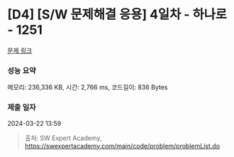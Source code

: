 # [D4] [S/W 문제해결 응용] 4일차 - 하나로 - 1251 

[문제 링크](https://swexpertacademy.com/main/code/problem/problemDetail.do?contestProbId=AV15StKqAQkCFAYD) 

### 성능 요약

메모리: 236,336 KB, 시간: 2,766 ms, 코드길이: 836 Bytes

### 제출 일자

2024-03-22 13:59



> 출처: SW Expert Academy, https://swexpertacademy.com/main/code/problem/problemList.do